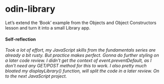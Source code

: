 # odin-library
Let’s extend the ‘Book’ example from the Objects and Object Constructors lesson and turn it into a small Library app.

#### Self-reflection
*Took a lot of effort, my JavaScript skills from the fundamentals series are already a bit rusty. But practice makes perfect. Gonna do further styling on a later code review. I didn't get the context of event.preventDefault, as I don't need any GET/POST method for this to work. I also pretty much bloated my displayLibrary() function, will split the code in a later review. On to the next JavaScript project.*
